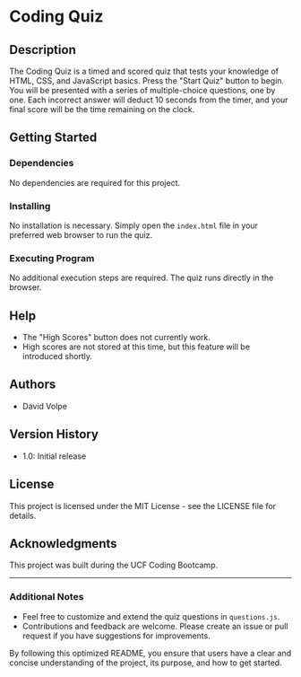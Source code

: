 # Coding Quiz

## Description
The Coding Quiz is a timed and scored quiz that tests your knowledge of HTML, CSS, and JavaScript basics. Press the "Start Quiz" button to begin. You will be presented with a series of multiple-choice questions, one by one. Each incorrect answer will deduct 10 seconds from the timer, and your final score will be the time remaining on the clock.

## Getting Started

### Dependencies
No dependencies are required for this project.

### Installing
No installation is necessary. Simply open the `index.html` file in your preferred web browser to run the quiz.

### Executing Program
No additional execution steps are required. The quiz runs directly in the browser.

## Help
- The "High Scores" button does not currently work.
- High scores are not stored at this time, but this feature will be introduced shortly.

## Authors
- David Volpe

## Version History
- 1.0: Initial release

## License
This project is licensed under the MIT License - see the LICENSE file for details.

## Acknowledgments
This project was built during the UCF Coding Bootcamp.

---

### Additional Notes
- Feel free to customize and extend the quiz questions in `questions.js`.
- Contributions and feedback are welcome. Please create an issue or pull request if you have suggestions for improvements.

By following this optimized README, you ensure that users have a clear and concise understanding of the project, its purpose, and how to get started.